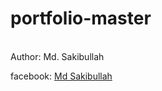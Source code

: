 # portfolio-master

<br>
Author: Md. Sakibullah

facebook: <a href="https://www.facebook.com/md.sakibullah01">Md Sakibullah</a>

